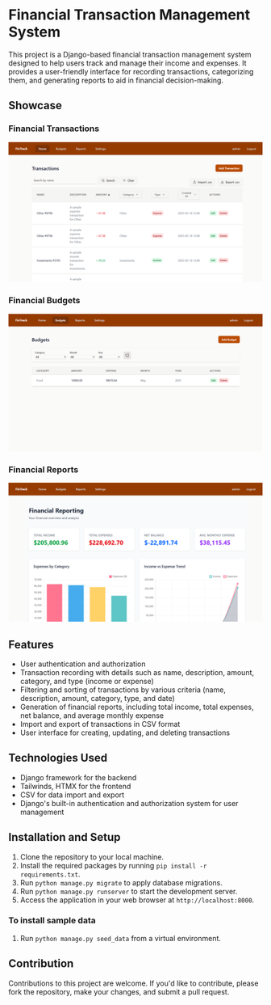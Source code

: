 # Financial Transaction Management System

This project is a Django-based financial transaction management system designed to help users track and manage their income and expenses. It provides a user-friendly interface for recording transactions, categorizing them, and generating reports to aid in financial decision-making.

## Showcase
### Financial Transactions
![Financial Transaction](docs/images/fin_transac.png)
### Financial Budgets
![Financial Budgets](docs/images/fin_budgets.png)
### Financial Reports
![Financial Report](docs/images/fin_report.png)


## Features

* User authentication and authorization
* Transaction recording with details such as name, description, amount, category, and type (income or expense)
* Filtering and sorting of transactions by various criteria (name, description, amount, category, type, and date)
* Generation of financial reports, including total income, total expenses, net balance, and average monthly expense
* Import and export of transactions in CSV format
* User interface for creating, updating, and deleting transactions

## Technologies Used

* Django framework for the backend
* Tailwinds, HTMX for the frontend
* CSV for data import and export
* Django's built-in authentication and authorization system for user management

## Installation and Setup

1. Clone the repository to your local machine.
2. Install the required packages by running `pip install -r requirements.txt`.
3. Run `python manage.py migrate` to apply database migrations.
4. Run `python manage.py runserver` to start the development server.
5. Access the application in your web browser at `http://localhost:8000`.

### To install sample data
1. Run `python manage.py seed_data` from a virtual environment.

## Contribution

Contributions to this project are welcome. If you'd like to contribute, please fork the repository, make your changes, and submit a pull request.
